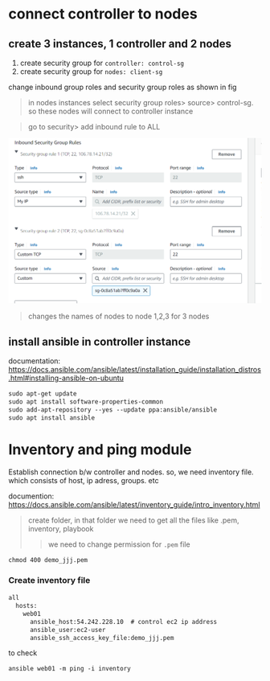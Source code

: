 # connect controller to nodes
## create 3 instances, 1 controller and 2 nodes
1. create security group for `controller: control-sg`
2. create security group for `nodes: client-sg`
   
change inbound group roles and  security group roles as shown in fig
>in nodes instances select security group roles> source> control-sg. so these nodes will connect to controller instance

> go to security> add inbound rule to ALL

![image alt](https://github.com/KarampudiKarthik/ansible-zero-to-hero/blob/main/my/images/Capture.PNG?raw=true)

> changes the names of nodes to node 1,2,3 for 3 nodes

## install ansible in controller instance

documentation: https://docs.ansible.com/ansible/latest/installation_guide/installation_distros.html#installing-ansible-on-ubuntu
```
sudo apt-get update
sudo apt install software-properties-common
sudo add-apt-repository --yes --update ppa:ansible/ansible
sudo apt install ansible
```

# Inventory and ping module

Establish connection b/w controller and nodes. so, we need inventory file. which consists of host, ip adress, groups. etc

documention: https://docs.ansible.com/ansible/latest/inventory_guide/intro_inventory.html

>create folder, in that folder we need to get all the files like .pem, inventory, playbook
>>we need to change permission for `.pem` file
```
chmod 400 demo_jjj.pem
```
### Create inventory file

```
all
  hosts:
    web01
      ansible_host:54.242.228.10  # control ec2 ip address
      ansible_user:ec2-user
      ansible_ssh_access_key_file:demo_jjj.pem
```
to check 
```
ansible web01 -m ping -i inventory
```









